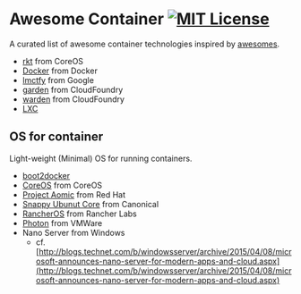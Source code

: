 # Awesome Container [![MIT License](http://img.shields.io/badge/license-MIT-blue.svg?style=flat-square)][license]

[license]: https://github.com/tcnksm/awesome-container/blob/master/LICENSE

A curated list of awesome container technologies inspired by [awesomes](https://github.com/sindresorhus/awesome).

- [rkt](https://github.com/coreos/rkt) from CoreOS
- [Docker](https://www.docker.com/) from Docker
- [lmctfy](https://github.com/google/lmctfy) from Google
- [garden](https://github.com/cloudfoundry-incubator/garden) from CloudFoundry
- [warden](https://github.com/cloudfoundry/warden) from CloudFoundry
- [LXC](https://linuxcontainers.org/)

## OS for container

Light-weight (Minimal) OS for running containers.

- [boot2docker](http://boot2docker.io/) 
- [CoreOS](https://coreos.com/) from CoreOS
- [Project Aomic](http://www.projectatomic.io/) from Red Hat
- [Snappy Ubunut Core](http://www.ubuntu.com/cloud/tools/snappy) from Canonical
- [RancherOS](http://rancher.com/rancher-os/) from Rancher Labs
- [Photon](https://vmware.github.io/photon/) from VMWare
- Nano Server from Windows
    - cf. [http://blogs.technet.com/b/windowsserver/archive/2015/04/08/microsoft-announces-nano-server-for-modern-apps-and-cloud.aspx](http://blogs.technet.com/b/windowsserver/archive/2015/04/08/microsoft-announces-nano-server-for-modern-apps-and-cloud.aspx)
